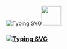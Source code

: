 <he align="center"><a href="https://git.io/typing-svg"><img src="https://readme-typing-svg.herokuapp.com?font=Fira+Code&pause=10000000000000000&color=2CC02C&random=false&width=435&lines=Android+developer" alt="Typing SVG" /></a><img src="https://i.pinimg.com/originals/d7/c7/3e/d7c73e641ddeeabc221442d4f12914f3.gif" height="52"/></h1>
<h3 align="left"><a href="https://git.io/typing-svg"><img src="https://readme-typing-svg.herokuapp.com?font=Fira+Code&pause=10000&color=FAFDFE&random=false&width=435&lines=I+am+a+student+and+android+developer" alt="Typing SVG"/></a></h3>
